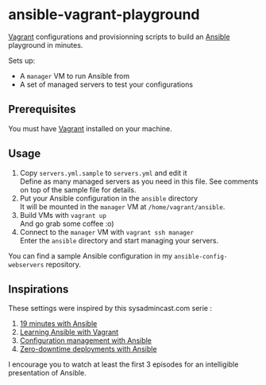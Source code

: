 # ansible-vagrant-playground

[Vagrant](https://vagrantup.com) configurations and provisionning scripts to build an [Ansible](https://www.ansible.com/) playground in minutes.

Sets up:

* A `manager` VM to run Ansible from 
* A set of managed servers to test your configurations


## Prerequisites

You must have [Vagrant](https://vagrantup.com) installed on your machine.


## Usage

1. Copy `servers.yml.sample` to `servers.yml` and edit it  
   Define as many managed servers as you need in this file. See comments on top of the sample file for details.
2. Put your Ansible configuration in the `ansible` directory  
   It will be mounted in the `manager` VM at `/home/vagrant/ansible`.
3. Build VMs with `vagrant up`  
   And go grab some coffee :o)
4. Connect to the `manager` VM with `vagrant ssh manager`  
   Enter the `ansible` directory and start managing your servers. 

You can find a sample Ansible configuration in my `ansible-config-webservers` repository.

## Inspirations

These settings were inspired by this sysadmincast.com serie :

1. [19 minutes with Ansible](https://sysadmincasts.com/episodes/43-19-minutes-with-ansible-part-1-4)
2. [Learning Ansible with Vagrant](https://sysadmincasts.com/episodes/45-learning-ansible-with-vagrant-part-2-4)
3. [Configuration management with Ansible](https://sysadmincasts.com/episodes/46-configuration-management-with-ansible-part-3-4)
4. [Zero-downtime deployments with Ansible](https://sysadmincasts.com/episodes/47-zero-downtime-deployments-with-ansible-part-4-4)

I encourage you to watch at least the first 3 episodes for an intelligible presentation of Ansible.
